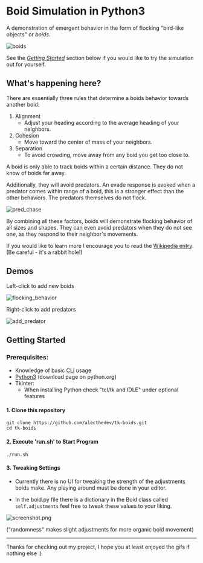 # Boid Simulation in Python3

A demonstration of emergent behavior in the form of flocking "bird-like objects" or *boids*.

![boids](https://github.com/user-attachments/assets/eb2ce641-41a7-444e-abef-149cc787b556)

See the *[Getting Started](https://github.com/alecthedev/tk-boids?tab=readme-ov-file#getting-started)* section below if you would like to try the simulation out for yourself.

## What's happening here?

There are essentially three rules that determine a boids behavior towards another boid:

1. Alignment
	* Adjust your heading according to the average heading of your neighbors.
2. Cohesion
	* Move toward the center of mass of your neighbors.
3. Separation
	* To avoid crowding, move away from any boid you get too close to.

A boid is only able to track boids within a certain distance. They do not know of boids far away. 

Additionally, they will avoid predators. An evade response is evoked when a predator comes within range of a boid, this is a stronger effect than the other behaviors. The predators themselves do not flock.

![pred_chase](https://github.com/user-attachments/assets/16cadbb8-cd48-4e67-9255-13a44d4c0bbb)


By combining all these factors, boids will demonstrate flocking behavior of all sizes and shapes. They can even avoid predators when they do not see one, as they respond to their neighbor's movements.

If you would like to learn more I encourage you to read the [Wikipedia entry](https://wikipedia.org/wiki/Boids). (Be careful - it's a rabbit hole!)
## Demos

Left-click to add new boids

![flocking_behavior](https://github.com/user-attachments/assets/bca176ea-8759-43e3-aa1f-efd5a36dd75f)

Right-click to add predators

![add_predator](https://github.com/user-attachments/assets/b3cc1f7a-a67e-48eb-b546-b536db344a2f)

## Getting Started

### Prerequisites:


* Knowledge of basic [CLI](https://en.wikipedia.org/wiki/Command-line_interface) usage
* [Python3](https://www.python.org/downloads/) (download page on python.org)
* Tkinter: 
	* When installing Python check "tcl/tk and IDLE" under optional features

#### 1. Clone this repository
```shell
git clone https://github.com/alecthedev/tk-boids.git
cd tk-boids
```

#### 2. Execute 'run.sh' to Start Program
```shell
./run.sh
``` 

#### 3. Tweaking Settings

* Currently there is no UI for tweaking the strength of the adjustments boids make. Any playing around must be done in your editor.

* In the boid.py file there is a dictionary in the Boid class called `self.adjustments` feel free to tweak these values to your liking. 
 
![screenshot.png](https://github.com/user-attachments/assets/c6ceda5a-b540-458d-acb9-d09005e8db03)

 
 ("randomness" makes slight adjustments for more organic boid movement)

---

Thanks for checking out my project, I hope you at least enjoyed the gifs if nothing else :)
